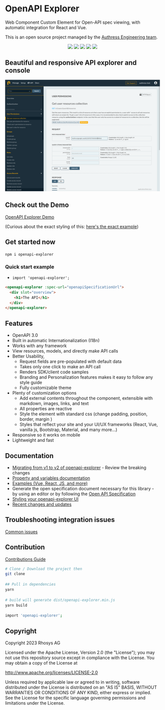 # OpenAPI Explorer
Web Component Custom Element for Open-API spec viewing, with automatic integration for React and Vue.

This is an open source project managed by the [Authress Engineering team](https://authress.io).

<p align="center">
    <a href="https://authress.io" alt="Authress Engineering">
      <img src="https://img.shields.io/static/v1?label=Authress+Engineering&message=OpenAPI%20Explorer&color=%23FBAF0B&logo=androidauto&logoColor=%23FBAF0B"></a>
    <a href="./LICENSE" alt="apache 2.0 license">
      <img src="https://img.shields.io/badge/license-Apache%202.0-blue.svg"></a>
    <a href="https://badge.fury.io/js/openapi-explorer" alt="npm version">
        <img src="https://badge.fury.io/js/openapi-explorer.svg"></a>
    <a href="https://rhosys.ch/community" alt="npm version">
      <img src="https://img.shields.io/badge/community-Discord-purple.svg"></a>
    <a href="https://www.webcomponents.org/element/openapi-explorer" alt="published on webcomponents.org">
        <img src="https://img.shields.io/badge/webcomponents.org-OpenAPI%20Explorer-blue.svg?style=social"></a>
</p>


## Beautiful and responsive API explorer and console

<p>
  <a href="https://authress-engineering.github.io/openapi-explorer/#?route=get-/v1/users/-userId-/resources/-resourceUri-/permissions/-permission-" target="_blank">
    <img src="./docs/desktop-view.png" alt="Desktop demo image" width="800px">
  </a>
</p>

## Check out the Demo
[OpenAPI Explorer Demo](https://rhosys.github.io/openapi-explorer/#?route=get-/v1/users/-userId-/resources/-resourceUri-/permissions/-permission-)

(Curious about the exact styling of this: [here's the exact example](./docs/authress-example.vue))

## Get started now
`npm i openapi-explorer`

### Quick start example
* `import 'openapi-explorer';`

```html
<openapi-explorer :spec-url="openapiSpecificationUrl">
  <div slot="overview">
    <h1>The API</h1>
  </div>
</openapi-explorer>
```

## Features
- OpenAPI 3.0
- Built in automatic Internationalization (I18n)
- Works with any framework
- View resources, models, and directly make API calls
- Better Usability, 
  - Request fields are pre-populated with default data
  - Takes only one click to make an API call
  - Renders SDK/client code samples
  - Branding and Personalization features makes it easy to follow any style guide
  - Fully customizable theme
- Plenty of customization options 
  - Add external contents throughout the component, extensible with markdown, images, links, and text
  - All properties are reactive
  - Style the element with standard css (change padding, position, border, margin )
  - Styles that reflect your site and your UI/UX frameworks (React, Vue, vanilla js, Bootstrap, Material, and many more...)
- Responsive so it works on mobile
- Lightweight and fast


## Documentation
* [Migrating from v1 to v2 of openapi-explorer](./CHANGELOG.md#2.0) - Review the breaking changes
* [Property and variables documentation](./docs/documentation.md)
* [Examples (Vue, React, JS, and more)](./docs/examples.md)
* Generate the open specification document necessary for this library - by using an editor or by following the [Open API Specification](https://github.com/OAI/OpenAPI-Specification/blob/main/versions/3.1.0.md)
* [Styling your openapi-explorer UI](./docs/styling.md)
* [Recent changes and updates](./CHANGELOG.md)

## Troubleshooting integration issues
[Common issues](./docs/troubleshooting.md)


## Contribution
[Contributions Guide](./CONTRIBUTING.md)

```bash
# Clone / Download the project then
git clone

## Pull in dependencies
yarn

# build will generate dist/openapi-explorer.min.js
yarn build 

import 'openapi-explorer';
```


## Copyright
Copyright 2023 Rhosys AG

Licensed under the Apache License, Version 2.0 (the "License");
you may not use this repository source except in compliance with the License.
You may obtain a copy of the License at

  http://www.apache.org/licenses/LICENSE-2.0

Unless required by applicable law or agreed to in writing, software
distributed under the License is distributed on an "AS IS" BASIS,
WITHOUT WARRANTIES OR CONDITIONS OF ANY KIND, either express or implied.
See the License for the specific language governing permissions and
limitations under the License.

